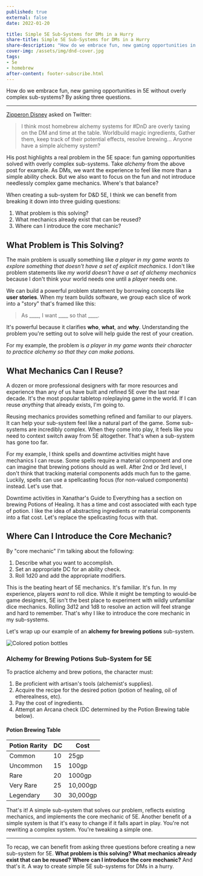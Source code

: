 ```yaml
---
published: true
external: false
date: 2022-01-20

title: Simple 5E Sub-Systems for DMs in a Hurry
share-title: Simple 5E Sub-Systems for DMs in a Hurry
share-description: "How do we embrace fun, new gaming opportunities in 5E without overly complex sub-systems? By asking three questions."
cover-img: /assets/img/dnd-cover.jpg
tags:
- 5e
- homebrew
after-content: footer-subscribe.html
---
```

How do we embrace fun, new gaming opportunities in 5E without overly complex sub-systems? By asking three questions.

---

[Zipperon Disney](https://twitter.com/ZipperonDisney/status/1483429711544045572?s=20) asked on Twitter:

> I think most homebrew alchemy systems for #DnD are overly taxing on the DM and time at the table. Worldbuild magic ingredients, Gather them, keep track of their potential effects, resolve brewing...
> Anyone have a simple alchemy system?

His post highlights a real problem in the 5E space: fun gaming opportunities solved with overly complex sub-systems. Take *alchemy* from the above post for example. As DMs, we want the experience to feel like more than a simple ability check. But we also want to focus on the fun and not introduce needlessly complex game mechanics. Where's that balance?

When creating a sub-system for D&D 5E, I think we can benefit from breaking it down into three guiding questions:

1. What problem is this solving?
2. What mechanics already exist that can be reused?
3. Where can I introduce the core mechanic?

## What Problem is This Solving?
The main problem is usually something like *a player in my game wants to explore something that doesn't have a set of explicit mechanics.* I don't like problem statements like *my world doesn't have a set of alchemy mechanics* because I don't think your world needs one until a *player* needs one.

We can build a powerful problem statement by borrowing concepts like **user stories**. When my team builds software, we group each slice of work into a "story" that's framed like this: 

> As ____, I want ____ so that ____.

It's powerful because it clarifies **who**, **what**, and **why**. Understanding the problem you're setting out to solve will help guide the rest of your creation. 

For my example, the problem is *a player in my game wants their character to practice alchemy so that they can make potions.*

## What Mechanics Can I Reuse?
A dozen or more professional designers with far more resources and experience than any of us have built and refined 5E over the last near decade. It's the most popular tabletop roleplaying game in the world.  If I can reuse *anything* that already exists, I'm going to.

Reusing mechanics provides something refined and familiar to our players. It can help your sub-system feel like a natural part of the game. Some sub-systems are incredibly complex. When they come into play, it feels like you need to context switch away from 5E altogether. That's when a sub-system has gone too far.

For my example, I think spells and downtime activities might have mechanics I can reuse. Some spells require a material component and one can imagine that brewing potions should as well. After 2nd or 3rd level, I don't think that tracking material components adds much fun to the game. Luckily, spells can use a spellcasting focus (for non-valued components) instead. Let's use that.

Downtime activities in Xanathar's Guide to Everything has a section on brewing Potions of Healing. It has a time and cost associated with each type of potion. I like the idea of abstracting ingredients or material components into a flat cost. Let's replace the spellcasting focus with that.

## Where Can I Introduce the Core Mechanic?
By "core mechanic" I'm talking about the following:
1. Describe what you want to accomplish.
2. Set an appropriate DC for an ability check.
3. Roll 1d20 and add the appropriate modifiers.

This is the beating heart of 5E mechanics. It's familiar. It's fun. In my experience, players *want* to roll dice. While it might be tempting to would-be game designers, 5E isn't the best place to experiment with wildly unfamiliar dice mechanics. Rolling 3d12 and 1d8 to resolve an action will feel strange and hard to remember. That's why I like to introduce the core mechanic in my sub-systems.

Let's wrap up our example of an **alchemy for brewing potions** sub-system.

![Colored potion bottles](/images/potions.png)

### Alchemy for Brewing Potions Sub-System for 5E
To practice alchemy and brew potions, the character must:
1. Be proficient with artisan's tools (alchemist's supplies).
2. Acquire the recipe for the desired potion (potion of healing, oil of etherealness, etc).
3. Pay the cost of ingredients.
4. Attempt an Arcana check (DC determined by the Potion Brewing table below).

#### Potion Brewing Table

| Potion Rarity | DC  | Cost     |
| ------------- | --- | -------- |
| Common        | 10  | 25gp     |
| Uncommon      | 15  | 100gp    |
| Rare          | 20  | 1000gp   |
| Very Rare     | 25  | 10,000gp |
| Legendary     | 30  | 30,000gp | 

That's it! A simple sub-system that solves our problem, reflects existing mechanics, and implements the core mechanic of 5E. Another benefit of a simple system is that it's easy to change if it falls apart in play. You're not rewriting a complex system. You're tweaking a simple one.

---

To recap, we can benefit from asking three questions before creating a new sub-system for 5E. **What problem is this solving?** **What mechanics already exist that can be reused?** **Where can I introduce the core mechanic?** And that's it. A way to create simple 5E sub-systems for DMs in a hurry.